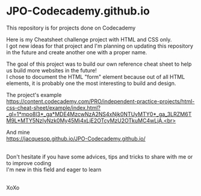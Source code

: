 # JPO-Codecademy.github.io
This repository is for projects done on Codecademy<br>

Here is my Cheatsheet challenge project with HTML and CSS only.<br>
I got new ideas for that project and I'm planning on updating this repository in the future and create another one with a proper name.<br>

The goal of this project was to build our own reference cheat sheet to help us build more websites in the future!<br>
I chose to document the HTML "form" element because out of all HTML elements, it is probably one the most interesting to build and design.<br>

The project's example<br>
https://content.codecademy.com/PRO/independent-practice-projects/html-css-cheat-sheet/example/index.html?_gl=1*mpo8l3*_ga*MDE4MzcwNzA2NS4xNjk0NTUyMTY0*_ga_3LRZM6TM9L*MTY5NzIyNzk0My45Mi4xLjE2OTcyMzU2OTkuMC4wLjA.<br><br>

And mine<br>
https://jacquesop.github.io/JPO-Codecademy.github.io/<br><br>

Don't hesitate if you have some advices, tips and tricks to share with me or to improve coding<br>
I'm new in this field and eager to learn<br><br>

XoXo
